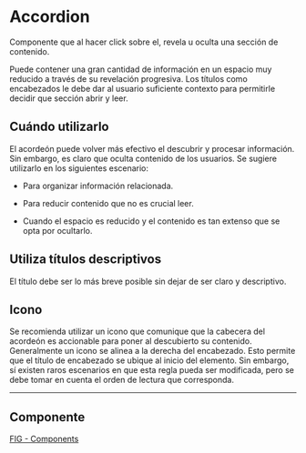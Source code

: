 # Accordion

Componente que al hacer click sobre el, revela u oculta una sección de contenido.

Puede contener una gran cantidad de información en un espacio muy reducido a través de su revelación progresiva. Los títulos como encabezados le debe dar al usuario suficiente contexto para permitirle decidir que sección abrir y leer.

## Cuándo utilizarlo

El acordeón puede volver más efectivo el descubrir y procesar información. Sin embargo, es claro que oculta contenido de los usuarios. Se sugiere utilizarlo en los siguientes escenario:

-   Para organizar información relacionada.
    
-   Para reducir contenido que no es crucial leer.
    
-   Cuando el espacio es reducido y el contenido es tan extenso que se opta por ocultarlo.
    

## Utiliza títulos descriptivos

El título debe ser lo más breve posible sin dejar de ser claro y descriptivo.

## Icono

Se recomienda utilizar un icono que comunique que la cabecera del acordeón es accionable para poner al descubierto su contenido. Generalmente un icono se alinea a la derecha del encabezado. Esto permite que el título de encabezado se ubique al inicio del elemento. Sin embargo, sí existen raros escenarios en que esta regla pueda ser modificada, pero se debe tomar en cuenta el orden de lectura que corresponda.

---

## Componente

[FIG - Components](https://www.figma.com/file/adTpzuue9VJyGt5D6bb45F/FIG---Components?node-id=2675%3A3441)